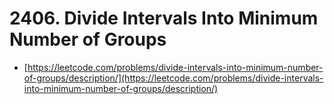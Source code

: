 # 2406. Divide Intervals Into Minimum Number of Groups

- [https://leetcode.com/problems/divide-intervals-into-minimum-number-of-groups/description/](https://leetcode.com/problems/divide-intervals-into-minimum-number-of-groups/description/)
